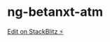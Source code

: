 # ng-betanxt-atm

[Edit on StackBlitz ⚡️](https://stackblitz.com/github/justincis/angular-ivy-mmqce8?file=README.md)

